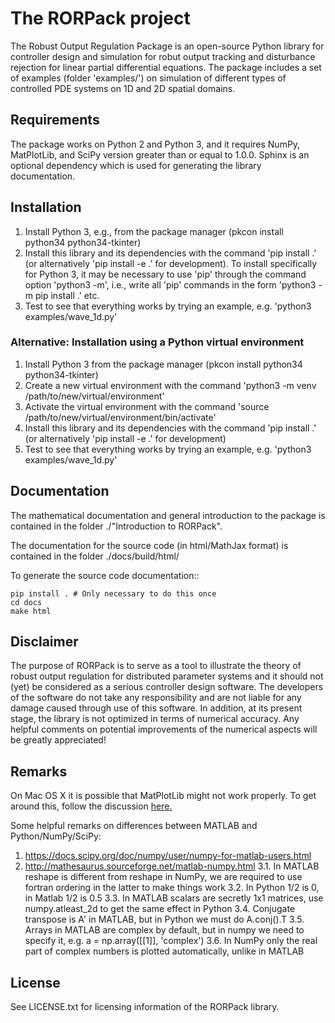 # The RORPack project

The Robust Output Regulation Package is an open-source Python library for controller design and simulation for robut output tracking and disturbance rejection for linear partial differential equations. The package includes a set of examples (folder 'examples/') on simulation of different types of controlled PDE systems on 1D and 2D spatial domains.

## Requirements

The package works on Python 2 and Python 3, and it requires NumPy, MatPlotLib, and SciPy version greater than or equal to 1.0.0. Sphinx is an optional dependency which is used for generating the library documentation.

## Installation 

 1. Install Python 3, e.g., from the package manager (pkcon install python34 python34-tkinter)
 4. Install this library and its dependencies with the command 'pip install .' (or alternatively 'pip install -e .' for development). To install specifically for Python 3, it may be necessary to use 'pip' through the command option 'python3 -m', i.e.,  write all 'pip' commands in the form 'python3 -m pip install .' etc.
 5. Test to see that everything works by trying an example, e.g. 'python3 examples/wave_1d.py'

### Alternative: Installation using a Python virtual environment
 1. Install Python 3 from the package manager (pkcon install python34 python34-tkinter)
 2. Create a new virtual environment with the command 'python3 -m venv /path/to/new/virtual/environment'
 3. Activate the virtual environment with the command 'source /path/to/new/virtual/environment/bin/activate'
 4. Install this library and its dependencies with the command  'pip install .' (or alternatively 'pip install -e .' for development)
 5. Test to see that everything works by trying an example, e.g. 'python3 examples/wave_1d.py'

## Documentation

The mathematical documentation and general introduction to the package is contained in the folder ./"Introduction to RORPack".

The documentation for the source code (in html/MathJax format) is contained in the folder ./docs/build/html/

To generate the source code documentation::

    pip install . # Only necessary to do this once
    cd docs
    make html

## Disclaimer

The purpose of RORPack is to serve as a tool to illustrate the theory of robust output regulation for distributed parameter systems and it should not (yet) be considered as a serious controller design software. The developers of the software do not take any responsibility and are not liable for any damage caused through use of this software. In addition, at its present stage, the library is not optimized in terms of numerical accuracy. Any helpful comments on potential improvements of the numerical aspects will be greatly appreciated!


## Remarks

On Mac OS X it is possible that MatPlotLib might not work properly. To get around this, follow the discussion [here.](https://stackoverflow.com/questions/30280595/matplotlib-hangs-on-mac-osx-and-graph-is-not-displayed)

Some helpful remarks on differences between MATLAB and Python/NumPy/SciPy:
 1. https://docs.scipy.org/doc/numpy/user/numpy-for-matlab-users.html
 2. http://mathesaurus.sourceforge.net/matlab-numpy.html
 3.1. In MATLAB reshape is different from reshape in NumPy, we are required to use fortran ordering in the latter to make things work
 3.2. In Python 1/2 is 0, in Matlab 1/2 is 0.5
 3.3. In MATLAB scalars are secretly 1x1 matrices, use numpy.atleast_2d to get the same effect in Python
 3.4. Conjugate transpose is A' in MATLAB, but in Python we must do A.conj().T
 3.5. Arrays in MATLAB are complex by default, but in numpy we need to specify it, e.g. a = np.array([[1]], 'complex')
 3.6. In NumPy only the real part of complex numbers is plotted automatically, unlike in MATLAB

## License

See LICENSE.txt for licensing information of the RORPack library.

